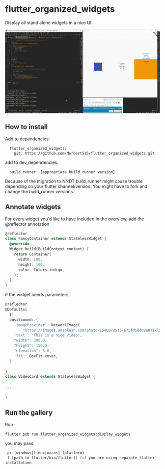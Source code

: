 # flutter_organized_widgets

Display all stand alone widgets in a nice UI



![Video](https://github.com/Norbert515/flutter_organized_widgets/blob/master/github_assets/gallery.gif)

## How to install


Add to dependencies:

```
  flutter_organized_widgets:
    git: https://github.com/Norbert515/flutter_organized_widgets.git
```


add to dev_dependencies:

```
  build_runner: [appropriate build_runner version]
```


Because of the migration to NNDT build_runner might cause trouble depending on your flutter channel/version. You might have to fork and change the build_runner versions.


## Annotate widgets

For every widget you'd like to have included in the overview, add the @reflector annotation

``` dart
@reflector
class FancyContainer extends StatelessWidget {
  @override
  Widget build(BuildContext context) {
    return Container(
      width: 100,
      height: 100,
      color: Colors.indigo,
    );
  }
}

```

if the widget needs parameters:

``` dart
@reflector
@Defaults(
  [],
  positioned: {
    'imageProvider': NetworkImage(
        "https://images.unsplash.com/photo-1546072533-675fd58d08e8?ixlib=rb-1.2.1&ixid=eyJhcHBfaWQiOjEyMDd9&auto=format&fit=crop&w=1000&q=80"),
    'text': "This is a nice video",
    "width": 300.0,
    "height": 150.0,
    "elevation": 8.0,
    'fit': BoxFit.cover,
  }

)
class VideoCard extends StatelessWidget {

...

}
```

## Run the gallery 

Run :
```
flutter pub run flutter_organized_widgets:display_widgets 
```


you may pass
```
-p: [windows|linux|macos] (platform)
-f [path-to-flutter/bin/flutter]) (if you are using separate flutter installation
```




